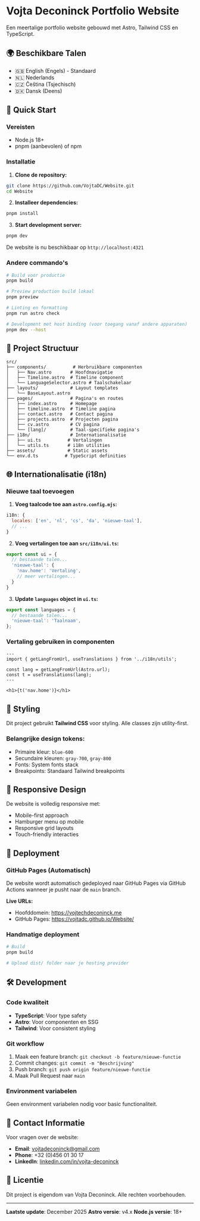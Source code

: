 # Vojta Deconinck Portfolio Website

Een meertalige portfolio website gebouwd met Astro, Tailwind CSS en TypeScript.

## 🌍 Beschikbare Talen

- 🇬🇧 English (Engels) - Standaard
- 🇳🇱 Nederlands  
- 🇨🇿 Čeština (Tsjechisch)
- 🇩🇰 Dansk (Deens)

## 🚀 Quick Start

### Vereisten

- Node.js 18+ 
- pnpm (aanbevolen) of npm

### Installatie

1. **Clone de repository:**
```bash
git clone https://github.com/VojtaDC/Website.git
cd Website
```

2. **Installeer dependencies:**
```bash
pnpm install
```

3. **Start development server:**
```bash
pnpm dev
```

De website is nu beschikbaar op `http://localhost:4321`

### Andere commando's

```bash
# Build voor productie
pnpm build

# Preview production build lokaal
pnpm preview

# Linting en formatting
pnpm run astro check

# Development met host binding (voor toegang vanaf andere apparaten)
pnpm dev --host
```

## 📁 Project Structuur

```
src/
├── components/          # Herbruikbare componenten
│   ├── Nav.astro       # Hoofdnavigatie
│   ├── Timeline.astro  # Timeline component
│   └── LanguageSelector.astro # Taalschakelaar
├── layouts/            # Layout templates
│   └── BaseLayout.astro
├── pages/              # Pagina's en routes
│   ├── index.astro     # Homepage
│   ├── timeline.astro  # Timeline pagina
│   ├── contact.astro   # Contact pagina
│   ├── projects.astro  # Projecten pagina
│   ├── cv.astro        # CV pagina
│   └── [lang]/         # Taal-specifieke pagina's
├── i18n/               # Internationalisatie
│   ├── ui.ts          # Vertalingen
│   └── utils.ts       # i18n utilities
├── assets/            # Static assets
└── env.d.ts          # TypeScript definities
```

## 🌐 Internationalisatie (i18n)

### Nieuwe taal toevoegen

1. **Voeg taalcode toe aan `astro.config.mjs`:**
```javascript
i18n: {
  locales: ['en', 'nl', 'cs', 'da', 'nieuwe-taal'],
  // ...
}
```

2. **Voeg vertalingen toe aan `src/i18n/ui.ts`:**
```javascript
export const ui = {
  // bestaande talen...
  'nieuwe-taal': {
    'nav.home': 'Vertaling',
    // meer vertalingen...
  }
}
```

3. **Update `languages` object in `ui.ts`:**
```javascript
export const languages = {
  // bestaande talen...
  'nieuwe-taal': 'Taalnaam',
};
```

### Vertaling gebruiken in componenten

```astro
---
import { getLangFromUrl, useTranslations } from '../i18n/utils';

const lang = getLangFromUrl(Astro.url);
const t = useTranslations(lang);
---

<h1>{t('nav.home')}</h1>
```

## 🎨 Styling

Dit project gebruikt **Tailwind CSS** voor styling. Alle classes zijn utility-first.

### Belangrijke design tokens:
- Primaire kleur: `blue-600`
- Secundaire kleuren: `gray-700`, `gray-800`
- Fonts: System fonts stack
- Breakpoints: Standaard Tailwind breakpoints

## 📱 Responsive Design

De website is volledig responsive met:
- Mobile-first approach
- Hamburger menu op mobile
- Responsive grid layouts
- Touch-friendly interacties

## 🚀 Deployment

### GitHub Pages (Automatisch)

De website wordt automatisch gedeployed naar GitHub Pages via GitHub Actions wanneer je pusht naar de `main` branch.

**Live URLs:**
- Hoofddomein: https://vojtechdeconinck.me
- GitHub Pages: https://vojtadc.github.io/Website/

### Handmatige deployment

```bash
# Build
pnpm build

# Upload dist/ folder naar je hosting provider
```

## 🛠️ Development

### Code kwaliteit

- **TypeScript**: Voor type safety
- **Astro**: Voor componenten en SSG
- **Tailwind**: Voor consistent styling

### Git workflow

1. Maak een feature branch: `git checkout -b feature/nieuwe-functie`
2. Commit changes: `git commit -m "Beschrijving"`
3. Push branch: `git push origin feature/nieuwe-functie`
4. Maak Pull Request naar `main`

### Environment variabelen

Geen environment variabelen nodig voor basic functionaliteit.

## 📧 Contact Informatie

Voor vragen over de website:

- **Email**: vojtadeconinck@gmail.com
- **Phone**: +32 (0)456 01 30 17
- **LinkedIn**: [linkedin.com/in/vojta-deconinck](https://linkedin.com/in/vojta-deconinck)

## 📄 Licentie

Dit project is eigendom van Vojta Deconinck. Alle rechten voorbehouden.

---

**Laatste update**: December 2025
**Astro versie**: v4.x
**Node.js versie**: 18+
